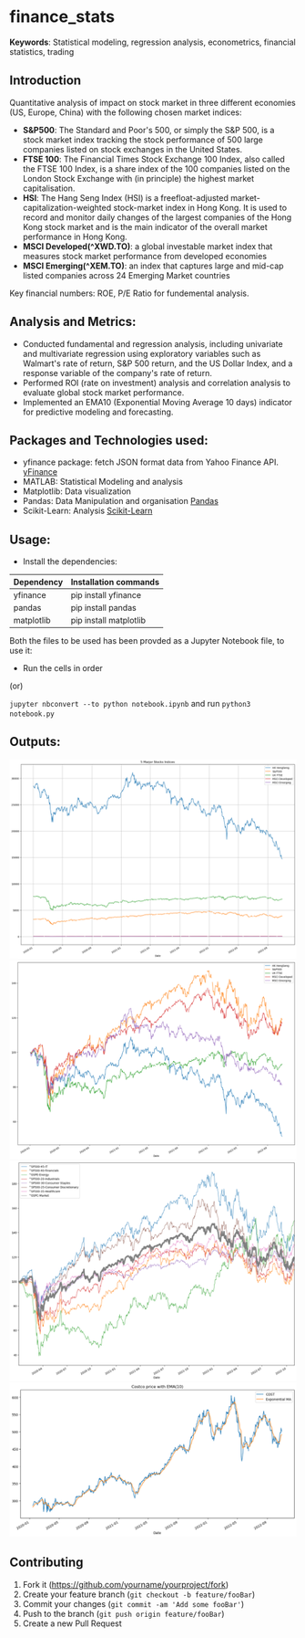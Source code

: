 # finance_stats

**Keywords**: Statistical modeling, regression analysis, econometrics, financial statistics, trading

## Introduction
Quantitative analysis of impact on stock market in three different economies (US, Europe, China) with the following chosen market indices:

- **S&P500**: The Standard and Poor's 500, or simply the S&P 500, is a stock market index tracking the stock performance of 500 large companies listed on stock exchanges in the United States. 
- **FTSE 100**: The Financial Times Stock Exchange 100 Index, also called the FTSE 100 Index, is a share index of the 100 companies listed on the London Stock Exchange with (in principle) the highest market capitalisation. 
- **HSI**: The Hang Seng Index (HSI) is a freefloat-adjusted market-capitalization-weighted stock-market index in Hong Kong. It is used to record and monitor daily changes of the largest companies of the Hong Kong stock market and is the main indicator of the overall market performance in Hong Kong. 
- **MSCI Developed(^XWD.TO)**: a global investable market index that measures stock market performance from developed economies
- **MSCI Emerging(^XEM.TO)**: an index that captures large and mid-cap listed companies across 24 Emerging Market countries

Key financial numbers: ROE, P/E Ratio for fundemental analysis. 

## Analysis and Metrics:
- Conducted fundamental and regression analysis, including univariate and multivariate regression using exploratory variables such as Walmart's rate of return, S\&P 500 return, and the US Dollar Index, and a response variable of the company's rate of return.
- Performed ROI (rate on investment) analysis and correlation analysis to evaluate global stock market performance.
- Implemented an EMA10 (Exponential Moving Average 10 days) indicator for predictive modeling and forecasting.

## Packages and Technologies used:

- yfinance package: fetch JSON format data from Yahoo Finance API. [yFinance](https://pypi.org/project/yfinance/)
- MATLAB: Statistical Modeling and analysis
- Matplotlib: Data visualization
- Pandas: Data Manipulation and organisation [Pandas](https://pandas.pydata.org/)
- Scikit-Learn: Analysis [Scikit-Learn](https://scikit-learn.org/stable/)

## Usage:
- Install the dependencies:

| Dependency      | Installation commands |
| ----------- | ----------- |
| yfinance      | pip install yfinance       |
| pandas   | pip install pandas        |
| matplotlib   | pip install matplotlib        |

Both the files to be used has been provded as a Jupyter Notebook file, to use it:
- Run the cells in order 

(or)

`jupyter nbconvert --to python notebook.ipynb`
and run  `python3 notebook.py`


## Outputs:
![1](./data/Unknown-24.png)
![2](./data/Unknown-25.png)
![3](./data/Unknown-26.png)
![4](./data/Unknown-27.png)


## Contributing
1. Fork it (<https://github.com/yourname/yourproject/fork>)
2. Create your feature branch (`git checkout -b feature/fooBar`)
3. Commit your changes (`git commit -am 'Add some fooBar'`)
4. Push to the branch (`git push origin feature/fooBar`)
5. Create a new Pull Request




